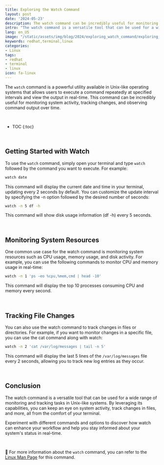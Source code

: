 ```yaml
---
title: Exploring the Watch Command
layout: post
date: '2024-05-23'
description: The watch command can be incredibly useful for monitoring system activity, tracking changes, and observing command output over time.
intro: "The watch command is a versatile tool that can be used for a wide range of monitoring and tracking tasks in Unix-like systems."
lang: en_US
image: "/static/assets/img/blog/2024/exploring_watch_command/exploring_watch_command.jpg"
keywords: redhat,terminal,linux
categories:
- Linux
tags:
- redhat
- terminal
- linux
icon: fa-linux
---
```


The `watch` command is a powerful utility available in Unix-like operating systems that allows users to execute a command repeatedly at specified intervals and view the output in real-time. This command can be incredibly useful for monitoring system activity, tracking changes, and observing command output over time.

<br>

* TOC 
{:toc}

<br>

## Getting Started with Watch

To use the `watch` command, simply open your terminal and type `watch` followed by the command you want to execute. For example:

```bash
watch date
```

This command will display the current date and time in your terminal, updating every 2 seconds by default. You can customize the update interval by specifying the -n option followed by the desired number of seconds:

```bash
watch -n 5 df -h
```

This command will show disk usage information (df -h) every 5 seconds.

<br>

## Monitoring System Resources

One common use case for the watch command is monitoring system resources such as CPU usage, memory usage, and disk activity. For example, you can use the following commands to monitor CPU and memory usage in real-time:

```bash
watch -n 1 'ps -eo %cpu,%mem,cmd | head -10'
```

This command will display the top 10 processes consuming CPU and memory every second.

<br>

## Tracking File Changes

You can also use the watch command to track changes in files or directories. For example, if you want to monitor changes in a specific file, you can use the cat command along with watch:

```bash
watch -n 2 'cat /var/log/messages | tail -n 5'
```

This command will display the last 5 lines of the `/var/log/messages` file every 2 seconds, allowing you to track new log entries as they occur.

<br>

## Conclusion

The watch command is a versatile tool that can be used for a wide range of monitoring and tracking tasks in Unix-like systems. By leveraging its capabilities, you can keep an eye on system activity, track changes in files, and more, all from the comfort of your terminal.

Experiment with different commands and options to discover how watch can enhance your workflow and help you stay informed about your system's status in real-time.

<br>

📝 For more information about the `watch` command, you can refer to the [Linux Man Page](https://linux.die.net/man/1/watch) for this command. 